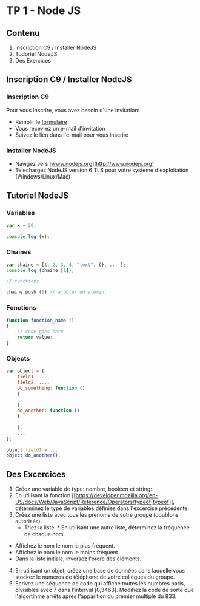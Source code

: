 # TP 1 - Node JS

## Contenu
1. Inscription C9 / Installer NodeJS
2. Tudoriel NodeJS
3. Des Exercices

## Inscription C9 / Installer NodeJS

### Inscription C9
Pour vous inscrire, vous avez besoin d'une invitation:
* Remplir le [formulaire](https://docs.google.com/forms/d/e/1FAIpQLScPsk85MAH9ID-dWYGmnBLendLRfTAjo-ozi-AULiE-JC4Brw/viewform)
* Vous recevrez un e-mail d'invitation
* Suivez le lien dans l'e-mail pour vous inscrire

### Installer NodeJS
* Navigez vers [www.nodejs.org](http://www.nodejs.org)
* Telechargez NodeJS version 6 TLS pour votre systeme d'exploitation (Windows/Linux/Mac)

## Tutoriel NodeJS

### Variables

````js
var x = 20;

console.log (x);
````

### Chaines

````js
var chaine = [1, 2, 3, 4, "text", {}, ... ];
console.log (chaine [1]);

// functions

chaine.push (1) // ajouter un element
````

### Fonctions

````js
function function_name ()
{
    // code goes here
    return value;
}
````

### Objects

````js
var object = {
    field1: ...,
    field2: ...,
    do_something: function ()
    {
        
    },
    do_another: function ()
    {
        
    },
    ...
};

object.field1 = ...
object.do_another();
````

## Des Excercices

  1. Créez une variable de type: nombre, booléen et string:
 2. En utilisant la fonction [[https://developer.mozilla.org/en-US/docs/Web/JavaScript/Reference/Operators/typeof|typeof]], déterminez le type de variables définies dans l'excercise précédente.
  3. Créez une liste avec tous les prenoms de votre groupe (doublons autorisés).
     * Triez la liste.
    * En utilisant une autre liste, déterminez la fréquence de chaque nom.
   * Affichez le nom le nom le plus fréquent.
   * Affichez le nom le nom le moins fréquent.
   * Dans la liste initiale, inversez l'ordre des éléments.
  4. En utilisant un objet, créez une base de données dans laquelle vous stockez le numéros de téléphone de votre collègues du groupe.
 5. Ecrivez une séquence de code qui affiche toutes les numbres paris, divisibles avec 7 dans l'interval [0,3463]. Modifiez la code de sorte que l'algortihme arrêts après l'apparition du premier multiple du 833.
